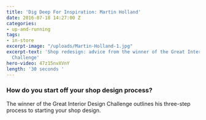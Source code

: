 ```yaml
---
title: 'Dig Deep For Inspiration: Martin Holland'
date: 2016-07-18 14:27:00 Z
categories:
- up-and-running
tags:
- in-store
excerpt-image: "/uploads/Martin-Holland-1.jpg"
excerpt-text: 'Shop redesign: advice from the winner of the Great Interior Design
  Challenge'
hero-video: 47z15nvXVnY
length: '30 seconds '
---
```


### How do you start off your shop design process?

The winner of the Great Interior Design Challenge outlines his three-step process to starting your shop design.